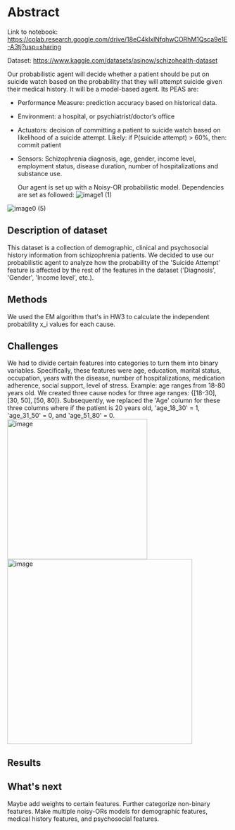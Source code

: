 # Abstract

Link to notebook: https://colab.research.google.com/drive/18eC4kIxlNfqhwCORhM1Qsca9e1E-A3tj?usp=sharing

Dataset: https://www.kaggle.com/datasets/asinow/schizohealth-dataset

Our probabilistic agent will decide whether a patient should be put on suicide watch based on the probability that they will attempt suicide given their medical history. It will be a model-based agent. Its PEAS are:
 - Performance Measure: prediction accuracy based on historical data.
 - Environment: a hospital, or psychiatrist/doctor’s office
 - Actuators: decision of committing a patient to suicide watch based on likelihood of a suicide attempt.
Likely: if P(suicide attempt) > 60%, then: commit patient
 - Sensors: Schizophrenia diagnosis, age, gender, income level, employment status, disease duration, number of hospitalizations and substance use.

   Our agent is set up with a Noisy-OR probabilistic model. Dependencies are set as followed:
![image1 (1)](https://github.com/user-attachments/assets/4f718e4b-6895-4e55-8e73-4bef5070c27c)


![image0 (5)](https://github.com/user-attachments/assets/a3490f73-c448-49e8-b66f-98f89e441cf2)

## Description of dataset
This dataset is a collection of demographic, clinical and psychosocial history information from schizophrenia patients. We decided to use our probabilistic agent to analyze how the probability of the 'Suicide Attempt' feature is affected by the rest of the features in the dataset ('Diagnosis', 'Gender', 'Income level', etc.).

## Methods
We used the EM algorithm that's in HW3 to calculate the independent probability  x_i values for each cause.

## Challenges
We had to divide certain features into categories to turn them into binary variables. Specifically, these features were age, education, marital status, occupation, years with the disease, number of hospitalizations, medication adherence, social support, level of stress.
Example: age ranges from 18-80 years old. We created three cause nodes for three age ranges: {[18-30], [30, 50], [50, 80]}.
Subsequently, we replaced the 'Age' column for these three columns where if the patient is 20 years old, 'age_18_30' = 1, 'age_31_50' = 0, and 'age_51_80' = 0.
<img width="318" alt="image" src="https://github.com/user-attachments/assets/27fc8094-a5de-4b3f-9574-0db5201473ac" />
<img width="420" alt="image" src="https://github.com/user-attachments/assets/02c43d4f-ad56-4072-9e1a-9fd4b5b02175" />

## Results

## What's next
Maybe add weights to certain features.
Further categorize non-binary features.
Make multiple noisy-ORs models for demographic features, medical history features, and psychosocial features.



